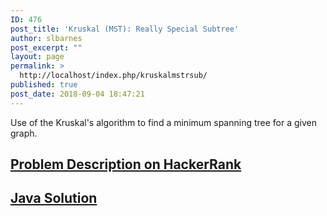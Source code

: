 ```yaml
---
ID: 476
post_title: 'Kruskal (MST): Really Special Subtree'
author: slbarnes
post_excerpt: ""
layout: page
permalink: >
  http://localhost/index.php/kruskalmstrsub/
published: true
post_date: 2018-09-04 18:47:21
---
```

Use of the Kruskal's algorithm to find a minimum spanning tree for a given graph. 
## <a href="https://www.hackerrank.com/challenges/kruskalmstrsub" target="_blank" rel="noopener">Problem Description on HackerRank</a>

## [Java Solution][1]

 [1]: /index.php/kruskalmstrsub/kruskalmstrsub-java